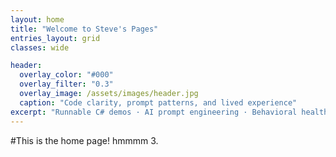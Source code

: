 ```yaml
---
layout: home
title: "Welcome to Steve's Pages"
entries_layout: grid
classes: wide

header:
  overlay_color: "#000"
  overlay_filter: "0.3"
  overlay_image: /assets/images/header.jpg
  caption: "Code clarity, prompt patterns, and lived experience"
excerpt: "Runnable C# demos · AI prompt engineering · Behavioral health insights"
---
```


#This is the home page! hmmmm 3.


